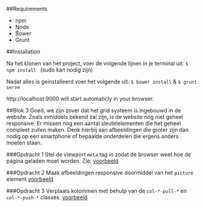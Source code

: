 ##Requirements

- npm
- Node
- Bower
- Grunt

##Installation

Na het klonen van het project, voer de volgende lijnen in je terminal uit:
```$ npm install ``` (sudo kan nodig zijn)

Nadat alles is geinstalleerd voer het volgende uit:
``` $ bower install ``` & ```$ grunt serve```

http://localhost:9000 will start automaticly in your browser.

##Blok 3
Goed, we zijn zover dat het grid systeem is ingebouwd in de website. Zoals inmiddels bekend zal zijn, is de website nog niet geheel responsive. Er missen nog een aantal sleutelelementen die het geheel compleet zullen maken.
Denk hierbij aan afbeeldingen die groter zijn dan nodig op een smartphone of bepaalde onderdelen die ergens anders moeten staan.

###Opdracht 1
Stel de viewport `meta` tag in zodat de browser weet hoe de pagina geladen moet worden.
Zie: [voorbeeld](http://plnkr.co/edit/FbuZaKj9Fy91HPov5LZc?p=preview)

###Opdracht 2
Maak afbeeldingen responsive doormiddel van het `picture` element
[voorbeeld](http://plnkr.co/edit/yTiuPyqN0B4yrTGUvUNT?p=preview)

###Opdracht 3
Verplaats kolommen met behulp van de `col-*-pull-*` en `col-*-push-*` classes.
[voorbeeld](http://plnkr.co/edit/Qv867Jk7bacjWfdUppX8?p=preview)